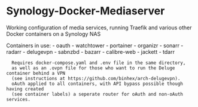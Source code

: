 # Synology-Docker-Mediaserver
Working configuration of media services, running Traefik and various other Docker containers on a Synology NAS

Containers in use:
      - oauth
      - watchtower
      - portainer
      - organizr
      - sonarr
      - radarr
      - delugevpn
      - sabnzbd
      - bazarr
      - calibre-web
      - jackett
      - tdarr
      
      Requires docker-compose.yaml and .env file in the same directory,
      as well as an .ovpn file for those who want to run the Deluge container behind a VPN
      (see instructions at https://github.com/binhex/arch-delugevpn).
      oAuth applied to all containers, with API bypass possible though having created
      (see container labels) a seperate router for oAuth and non-oAuth services.

